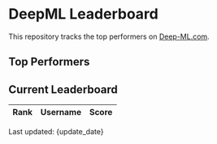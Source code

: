 # DeepML Leaderboard

This repository tracks the top performers on [Deep-ML.com](https://www.deep-ml.com/leaderboard).

## Top Performers

<!-- BADGES_START -->
<!-- BADGES_END -->

## Current Leaderboard

<!-- LEADERBOARD_START -->
| Rank | Username | Score |
|------|---------|-------|
<!-- LEADERBOARD_END -->

Last updated: {update_date}
